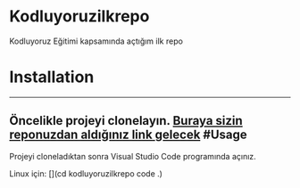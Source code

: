 # Kodluyoruzilkrepo
Kodluyoruz Eğitimi kapsamında açtığım ilk repo
# Installation
----------------------------------------------
Öncelikle projeyi clonelayın.
[Buraya sizin reponuzdan aldığınız link gelecek](https://github.com/busekarakas/Kodluyoruzilkrepo.git)
#Usage
--------------------------------------------
Projeyi cloneladıktan sonra Visual Studio Code programında açınız.

Linux için:
[](cd kodluyoruzilkrepo
code .)


